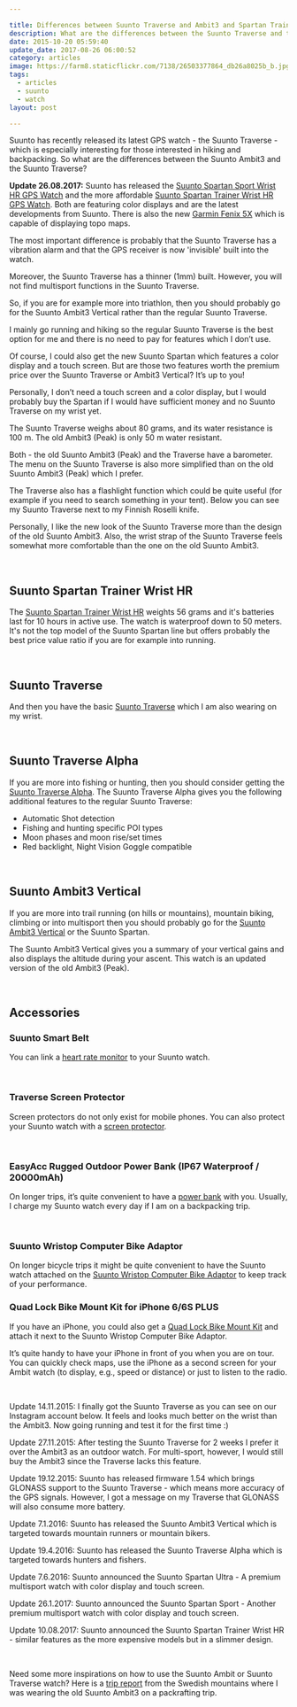 ```yaml
---

title: Differences between Suunto Traverse and Ambit3 and Spartan Trainer Wrist HR
description: What are the differences between the Suunto Traverse and the Ambit3 and the Suunto Spartan Trainer Wrist HR?
date: 2015-10-20 05:59:40
update_date: 2017-08-26 06:00:52
category: articles
image: https://farm8.staticflickr.com/7138/26503377864_db26a8025b_b.jpg
tags:
  - articles
  - suunto
  - watch
layout: post

---
```


Suunto has recently released its latest GPS watch - the Suunto Traverse - which is especially interesting for those interested in hiking and backpacking. So what are the differences between the Suunto Ambit3 and the Suunto Traverse?

**Update 26.08.2017:** Suunto has released the [Suunto Spartan Sport Wrist HR GPS Watch](http://www.avantlink.com/click.php?tt=cl&mi=10248&pw=150351&url=https%3A%2F%2Fwww.rei.com%2Fproduct%2F129489%2Fsuunto-spartan-sport-wrist-hr-gps-watch) and the more affordable [Suunto Spartan Trainer Wrist HR GPS Watch](http://www.avantlink.com/click.php?tt=cl&mi=10248&pw=150351&url=https%3A%2F%2Fwww.rei.com%2Fproduct%2F129489%2Fsuunto-spartan-sport-wrist-hr-gps-watch). Both are featuring color displays and are the latest developments from Suunto. There is also the new [Garmin Fenix 5X](http://www.avantlink.com/click.php?tt=cl&mi=10248&pw=150351&url=https%3A%2F%2Fwww.rei.com%2Fproduct%2F121191%2Fgarmin-fenix-5x-sapphire-multisport-gps-heart-rate-monitor-watch) which is capable of displaying topo maps.

<p><amp-img src="https://farm8.staticflickr.com/7138/26503377864_db26a8025b_b.jpg" alt="Suunto Traverse" title="Suunto Traverse and Roselli Knife" width="1024" height="768" layout="responsive"></amp-img></p>

The most important difference is probably that the Suunto Traverse has a vibration alarm and that the GPS receiver is now 'invisible' built into the watch.

Moreover, the Suunto Traverse has a thinner (1mm) built. However, you will not find multisport functions in the Suunto Traverse.

So, if you are for example more into triathlon, then you should probably go for the Suunto Ambit3 Vertical rather than the regular Suunto Traverse.

I mainly go running and hiking so the regular Suunto Traverse is the best option for me and there is no need to pay for features which I don’t use.

Of course, I could also get the new Suunto Spartan which features a color display and a touch screen. But are those two features worth the premium price over the Suunto Traverse or Ambit3 Vertical? It’s up to you!

Personally, I don’t need a touch screen and a color display, but I would probably buy the Spartan if I would have sufficient money and no Suunto Traverse on my wrist yet.

The Suunto Traverse weighs about 80 grams, and its water resistance is 100 m. The old Ambit3 (Peak) is only 50 m water resistant.

Both - the old Suunto Ambit3 (Peak) and the Traverse have a barometer. The menu on the Suunto Traverse is also more simplified than on the old Suunto Ambit3 (Peak) which I prefer.

The Traverse also has a flashlight function which could be quite useful (for example if you need to search something in your tent). Below you can see my Suunto Traverse next to my Finnish Roselli knife.

Personally, I like the new look of the Suunto Traverse more than the design of the old Suunto Ambit3. Also, the wrist strap of the Suunto Traverse feels somewhat more comfortable than the one on the old Suunto Ambit3.

<br>

## Suunto Spartan Trainer Wrist HR

The [Suunto Spartan Trainer Wrist HR](http://amzn.to/2FeqPNG) weights 56 grams and it's batteries last for 10 hours in active use. The watch is waterproof down to 50 meters. It's not the top model of the Suunto Spartan line but offers probably the best price value ratio if you are for example into running.

<br>

## Suunto Traverse

And then you have the basic [Suunto Traverse](http://amzn.to/2ouR5Kc) which I am also wearing on my wrist.

<br>

## Suunto Traverse Alpha

If you are more into fishing or hunting, then you should consider getting the [Suunto Traverse Alpha](http://amzn.to/2oxMHtE). The Suunto Traverse Alpha gives you the following additional features to the regular Suunto Traverse:

* Automatic Shot detection
* Fishing and hunting specific POI types
* Moon phases and moon rise/set times
* Red backlight, Night Vision Goggle compatible

<br>

## Suunto Ambit3 Vertical
If you are more into trail running (on hills or mountains), mountain biking, climbing or into multisport then you should probably go for the [Suunto Ambit3 Vertical](http://amzn.to/2F2dsAR) or the Suunto Spartan.

The Suunto Ambit3 Vertical gives you a summary of your vertical gains and also displays the altitude during your ascent. This watch is an updated version of the old Ambit3 (Peak).

<br>

## Accessories

<h3>Suunto Smart Belt</h3>

You can link a <a href="https://www.amazon.com/gp/product/B00LVNEDDU/ref=as_li_tl?ie=UTF8&camp=1789&creative=9325&creativeASIN=B00LVNEDDU&linkCode=as2&tag=hikeve-20&linkId=4a84a24f1bb726b645aa94750720818e" rel="nofollow" target="_blank">heart rate monitor</a> to your Suunto watch.

<br>

<h3>Traverse Screen Protector</h3>

Screen protectors do not only exist for mobile phones. You can also protect your Suunto watch with a <a href="http://amzn.to/28OSNim" rel="nofollow" target="_blank">screen protector</a>.

<br>

<h3>EasyAcc Rugged Outdoor Power Bank (IP67 Waterproof / 20000mAh)</h3>

On longer trips, it’s quite convenient to have a <a href="http://amzn.to/28V8l3t" rel="nofollow" target="_blank">power bank</a> with you. Usually, I charge my Suunto watch every day if I am on a backpacking trip.

<br>

<h3>Suunto Wristop Computer Bike Adaptor</h3>

On longer bicycle trips it might be quite convenient to have the Suunto watch attached on the <a href="http://amzn.to/28V6hrU" rel="nofollow" target="_blank">Suunto Wristop Computer Bike Adaptor</a> to keep track of your performance.

<h3>Quad Lock Bike Mount Kit for iPhone 6/6S PLUS</h3>

If you have an iPhone, you could also get a <a href="https://www.amazon.com/gp/product/B00X3LNYG0/ref=as_li_tl?ie=UTF8&camp=1789&creative=9325&creativeASIN=B00X3LNYG0&linkCode=as2&tag=hikeve-20&linkId=8750a11f14e8d1f1bdb09f35a6b933a2" rel="nofollow" target="_blank">Quad Lock Bike Mount Kit</a> and attach it next to the Suunto Wristop Computer Bike Adaptor.

It’s quite handy to have your iPhone in front of you when you are on tour. You can quickly check maps, use the iPhone as a second screen for your Ambit watch (to display, e.g., speed or distance) or just to listen to the radio.

<br>

Update 14.11.2015: I finally got the Suunto Traverse as you can see on our Instagram account below. It feels and looks much better on the wrist than the Ambit3. Now going running and test it for the first time :)

Update 27.11.2015: After testing the Suunto Traverse for 2 weeks I prefer it over the Ambit3 as an outdoor watch. For multi-sport, however, I would still buy the Ambit3 since the Traverse lacks this feature.

Update 19.12.2015: Suunto has released firmware 1.54 which brings GLONASS support to the Suunto Traverse - which means more accuracy of the GPS signals. However, I got a message on my Traverse that GLONASS will also consume more battery.

Update 7.1.2016: Suunto has released the Suunto Ambit3 Vertical which is targeted towards mountain runners or mountain bikers.

Update 19.4.2016: Suunto has released the Suunto Traverse Alpha which is targeted towards hunters and fishers.

Update 7.6.2016: Suunto announced the Suunto Spartan Ultra - A premium multisport watch with color display and touch screen.

Update 26.1.2017: Suunto announced the Suunto Spartan Sport - Another premium multisport watch with color display and touch screen.

Update 10.08.2017: Suunto announced the Suunto Spartan Trainer Wrist HR - similar features as the more expensive models but in a slimmer design.

<br>

Need some more inspirations on how to use the Suunto Ambit or Suunto Traverse watch? Here is a [trip report](http://www.hikeventures.com/packrafting-Njuoreatnu-Tornetrask-abisko/) from the Swedish mountains where I was wearing the old Suunto Ambit3 on a packrafting trip.
